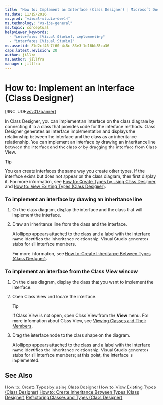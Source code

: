 ```yaml
---
title: "How to: Implement an Interface (Class Designer) | Microsoft Docs"
ms.date: 11/15/2016
ms.prod: "visual-studio-dev14"
ms.technology: "vs-ide-general"
ms.topic: conceptual
helpviewer_keywords:
  - "interfaces [Visual Studio], implementing"
  - "interfaces [Visual Studio]"
ms.assetid: 81d2cf46-7f60-448c-83e3-1d16bb88ca36
caps.latest.revision: 20
author: jillre
ms.author: jillfra
manager: jillfra
---
```

# How to: Implement an Interface (Class Designer)
[!INCLUDE[vs2017banner](../includes/vs2017banner.md)]

In Class Designer, you can implement an interface on the class diagram by connecting it to a class that provides code for the interface methods. Class Designer generates an interface implementation and displays the relationship between the interface and the class as an inheritance relationship. You can implement an interface by drawing an inheritance line between the interface and the class or by dragging the interface from Class View.

> [!TIP]
> You can create interfaces the same way you create other types. If the interface exists but does not appear on the class diagram, then first display it. For more information, see [How to: Create Types by using Class Designer](../ide/how-to-create-types-by-using-class-designer.md) and [How to: View Existing Types (Class Designer)](../ide/how-to-view-existing-types-class-designer.md).

### To implement an interface by drawing an inheritance line

1. On the class diagram, display the interface and the class that will implement the interface.

2. Draw an inheritance line from the class and the interface.

    A lollipop appears attached to the class and a label with the interface name identifies the inheritance relationship. Visual Studio generates stubs for all interface members.

   For more information, see [How to: Create Inheritance Between Types (Class Designer)](../ide/how-to-create-inheritance-between-types-class-designer.md).

### To implement an interface from the Class View window

1. On the class diagram, display the class that you want to implement the interface.

2. Open Class View and locate the interface.

    > [!TIP]
    > If Class View is not open, open Class View from the **View** menu. For more information about Class View, see [Viewing Classes and Their Members](https://msdn.microsoft.com/71e9e8f3-261a-4e0c-87bf-5ec48b8bf333).

3. Drag the interface node to the class shape on the diagram.

     A lollipop appears attached to the class and a label with the interface name identifies the inheritance relationship. Visual Studio generates stubs for all interface members; at this point, the interface is implemented.

## See Also
 [How to: Create Types by using Class Designer](../ide/how-to-create-types-by-using-class-designer.md)
 [How to: View Existing Types (Class Designer)](../ide/how-to-view-existing-types-class-designer.md)
 [How to: Create Inheritance Between Types (Class Designer)](../ide/how-to-create-inheritance-between-types-class-designer.md)
 [Refactoring Classes and Types (Class Designer)](../ide/refactoring-classes-and-types-class-designer.md)
